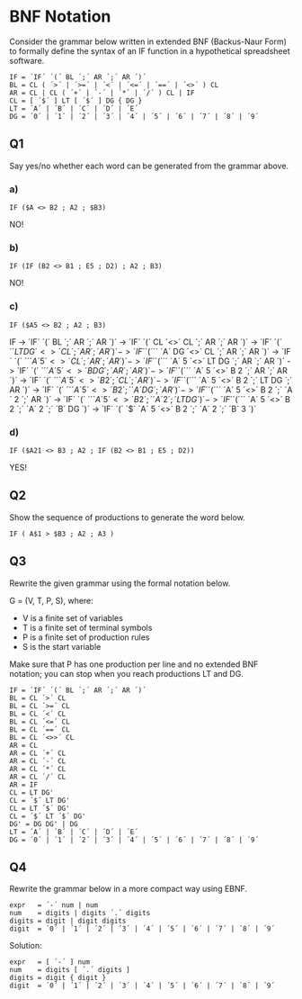 # BNF Notation

Consider the grammar below written in extended BNF (Backus-Naur Form) to formally define the syntax of an IF function in a hypothetical spreadsheet software.   

```
IF = ´IF´ ´(´ BL ´;´ AR ´;´ AR ´)´ 
BL = CL ( ´>´ | ´>=´ | ´<´ | ´<=´ | ´==´ | ´<>´ ) CL 
AR = CL | CL ( ´+´ | ´-´ | ´*´ | ´/´ ) CL | IF 
CL = [ ´$´ ] LT [ ´$´ ] DG { DG } 
LT = ´A´ | ´B´ | ´C´ | ´D´ | ´E´ 
DG = ´0´ | ´1´ | ´2´ | ´3´ | ´4´ | ´5´ | ´6´ | ´7´ | ´8´ | ´9´ 
```

## Q1

Say yes/no whether each word can be generated from the grammar above.  

### a) 

```
IF ($A <> B2 ; A2 ; $B3) 
```

NO!

### b)  

```
IF (IF (B2 <> B1 ; E5 ; D2) ; A2 ; B3) 
```

NO!

### c)

```
IF ($A5 <> B2 ; A2 ; B3) 
```
IF -> ´IF´ ´(´ BL ´;´ AR ´;´ AR ´)´ ->
´IF´ ´(´ CL ´<>´ CL  ´;´ AR ´;´ AR ´)´ ->
´IF´ ´(´ ´$´ LT DG ´<>´ CL  ´;´ AR ´;´ AR ´)´ ->
´IF´ ´(´ ´$´ ´A´ DG ´<>´ CL  ´;´ AR ´;´ AR ´)´ ->
´IF´ ´(´ ´$´ ´A´ 5 ´<>´ CL  ´;´ AR ´;´ AR ´)´ ->
´IF´ ´(´ ´$´ ´A´ 5 ´<>´ LT DG ´;´ AR ´;´ AR ´)´ ->
´IF´ ´(´ ´$´ ´A´ 5 ´<>´ B DG ´;´ AR ´;´ AR ´)´ ->
´IF´ ´(´ ´$´ ´A´ 5 ´<>´ B 2 ´;´ AR ´;´ AR ´)´ ->
´IF´ ´(´ ´$´ ´A´ 5 ´<>´ B 2 ´;´ CL ´;´ AR ´)´ ->
´IF´ ´(´ ´$´ ´A´ 5 ´<>´ B 2 ´;´ LT DG ´;´ AR ´)´ ->
´IF´ ´(´ ´$´ ´A´ 5 ´<>´ B 2 ´;´ ´A´ DG ´;´ AR ´)´ ->
´IF´ ´(´ ´$´ ´A´ 5 ´<>´ B 2 ´;´ ´A´ 2 ´;´ AR ´)´ ->
´IF´ ´(´ ´$´ ´A´ 5 ´<>´ B 2 ´;´ ´A´ 2 ´;´ LT DG ´)´ ->
´IF´ ´(´ ´$´ ´A´ 5 ´<>´ B 2 ´;´ ´A´ 2 ´;´ ´B´ DG ´)´ ->
´IF´ ´(´ ´$´ ´A´ 5 ´<>´ B 2 ´;´ ´A´ 2 ´;´ ´B´ 3 ´)´

### d)

```
IF ($A21 <> B3 ; A2 ; IF (B2 <> B1 ; E5 ; D2)) 
```

YES!
 
## Q2

Show the sequence of productions to generate the word below. 

```
IF ( A$1 > $B3 ; A2 ; A3 ) 
```
 
## Q3

Rewrite the given grammar using the formal notation below.  

G = (V, T, P, S), where:  

* V is a finite set of variables 
* T is a finite set of terminal symbols 
* P is a finite set of production rules 
* S is the start variable 

Make sure that P has one production per line and no extended BNF notation; you can stop when you reach productions LT and DG. 

```
IF = ´IF´ ´(´ BL ´;´ AR ´;´ AR ´)´ 
BL = CL ´>´ CL 
BL = CL ´>=´ CL
BL = CL ´<´ CL
BL = CL ´<=´ CL
BL = CL ´==´ CL
BL = CL ´<>>´ CL
AR = CL 
AR = CL ´+´ CL 
AR = CL ´-´ CL 
AR = CL ´*´ CL 
AR = CL ´/´ CL 
AR = IF
CL = LT DG' 
CL = ´$´ LT DG' 
CL = LT ´$´ DG' 
CL = ´$´ LT ´$´ DG' 
DG' = DG DG' | DG 
LT = ´A´ | ´B´ | ´C´ | ´D´ | ´E´ 
DG = ´0´ | ´1´ | ´2´ | ´3´ | ´4´ | ´5´ | ´6´ | ´7´ | ´8´ | ´9´ 
```

## Q4 

Rewrite the grammar below in a more compact way using EBNF. 

```
expr   = ´-´ num | num 
num    = digits | digits ´.´ digits 
digits = digit | digit digits 
digit  = ´0´ | ´1´ | ´2´ | ´3´ | ´4´ | ´5´ | ´6´ | ´7´ | ´8´ | ´9´ 
``` 

Solution:
```
expr   = [ ´-´ ] num 
num    = digits [ ´.´ digits ]
digits = digit { digit }
digit  = ´0´ | ´1´ | ´2´ | ´3´ | ´4´ | ´5´ | ´6´ | ´7´ | ´8´ | ´9´ 
``` 

